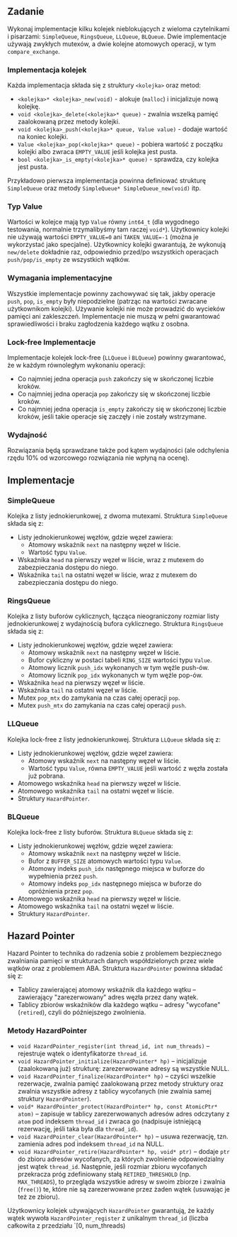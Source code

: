 ## Zadanie

Wykonaj implementacje kilku kolejek nieblokujących z wieloma czytelnikami i pisarzami: `SimpleQueue`, `RingsQueue`, `LLQueue`, `BLQueue`. Dwie implementacje używają zwykłych mutexów, a dwie kolejne atomowych operacji, w tym `compare_exchange`.

### Implementacja kolejek

Każda implementacja składa się z struktury `<kolejka>` oraz metod:

- `<kolejka>* <kolejka>_new(void)` - alokuje (`malloc`) i inicjalizuje nową kolejkę.
- `void <kolejka>_delete(<kolejka>* queue)` - zwalnia wszelką pamięć zaalokowaną przez metody kolejki.
- `void <kolejka>_push(<kolejka>* queue, Value value)` - dodaje wartość na koniec kolejki.
- `Value <kolejka>_pop(<kolejka>* queue)` - pobiera wartość z początku kolejki albo zwraca `EMPTY_VALUE` jeśli kolejka jest pusta.
- `bool <kolejka>_is_empty(<kolejka>* queue)` - sprawdza, czy kolejka jest pusta.

Przykładowo pierwsza implementacja powinna definiować strukturę `SimpleQueue` oraz metody `SimpleQueue* SimpleQueue_new(void)` itp.

### Typ Value

Wartości w kolejce mają typ `Value` równy `int64_t` (dla wygodnego testowania, normalnie trzymalibyśmy tam raczej `void*`). Użytkownicy kolejki nie używają wartości `EMPTY_VALUE=0` ani `TAKEN_VALUE=-1` (można je wykorzystać jako specjalne). Użytkownicy kolejki gwarantują, że wykonują `new/delete` dokładnie raz, odpowiednio przed/po wszystkich operacjach `push/pop/is_empty` ze wszystkich wątków.

### Wymagania implementacyjne

Wszystkie implementacje powinny zachowywać się tak, jakby operacje `push`, `pop`, `is_empty` były niepodzielne (patrząc na wartości zwracane użytkownikom kolejki). Używanie kolejki nie może prowadzić do wycieków pamięci ani zakleszczeń. Implementacje nie muszą w pełni gwarantować sprawiedliwości i braku zagłodzenia każdego wątku z osobna.

### Lock-free Implementacje

Implementacje kolejek lock-free (`LLQueue` i `BLQueue`) powinny gwarantować, że w każdym równoległym wykonaniu operacji:

- Co najmniej jedna operacja `push` zakończy się w skończonej liczbie kroków.
- Co najmniej jedna operacja `pop` zakończy się w skończonej liczbie kroków.
- Co najmniej jedna operacja `is_empty` zakończy się w skończonej liczbie kroków, jeśli takie operacje się zaczęły i nie zostały wstrzymane.

### Wydajność

Rozwiązania będą sprawdzane także pod kątem wydajności (ale odchylenia rzędu 10% od wzorcowego rozwiązania nie wpłyną na ocenę).

## Implementacje

### SimpleQueue

Kolejka z listy jednokierunkowej, z dwoma mutexami. Struktura `SimpleQueue` składa się z:

- Listy jednokierunkowej węzłów, gdzie węzeł zawiera:
  - Atomowy wskaźnik `next` na następny węzeł w liście.
  - Wartość typu `Value`.
- Wskaźnika `head` na pierwszy węzeł w liście, wraz z mutexem do zabezpieczania dostępu do niego.
- Wskaźnika `tail` na ostatni węzeł w liście, wraz z mutexem do zabezpieczania dostępu do niego.

### RingsQueue

Kolejka z listy buforów cyklicznych, łącząca nieograniczony rozmiar listy jednokierunkowej z wydajnością bufora cyklicznego. Struktura `RingsQueue` składa się z:

- Listy jednokierunkowej węzłów, gdzie węzeł zawiera:
  - Atomowy wskaźnik `next` na następny węzeł w liście.
  - Bufor cykliczny w postaci tabeli `RING_SIZE` wartości typu `Value`.
  - Atomowy licznik `push_idx` wykonanych w tym węźle push-ów.
  - Atomowy licznik `pop_idx` wykonanych w tym węźle pop-ów.
- Wskaźnika `head` na pierwszy węzeł w liście.
- Wskaźnika `tail` na ostatni węzeł w liście.
- Mutex `pop_mtx` do zamykania na czas całej operacji `pop`.
- Mutex `push_mtx` do zamykania na czas całej operacji `push`.

### LLQueue

Kolejka lock-free z listy jednokierunkowej. Struktura `LLQueue` składa się z:

- Listy jednokierunkowej węzłów, gdzie węzeł zawiera:
  - Atomowy wskaźnik `next` na następny węzeł w liście.
  - Wartość typu `Value`, równa `EMPTY_VALUE` jeśli wartość z węzła została już pobrana.
- Atomowego wskaźnika `head` na pierwszy węzeł w liście.
- Atomowego wskaźnika `tail` na ostatni węzeł w liście.
- Struktury `HazardPointer`.

### BLQueue

Kolejka lock-free z listy buforów. Struktura `BLQueue` składa się z:

- Listy jednokierunkowej węzłów, gdzie węzeł zawiera:
  - Atomowy wskaźnik `next` na następny węzeł w liście.
  - Bufor z `BUFFER_SIZE` atomowych wartości typu `Value`.
  - Atomowy indeks `push_idx` następnego miejsca w buforze do wypełnienia przez `push`.
  - Atomowy indeks `pop_idx` następnego miejsca w buforze do opróżnienia przez `pop`.
- Atomowego wskaźnika `head` na pierwszy węzeł w liście.
- Atomowego wskaźnika `tail` na ostatni węzeł w liście.
- Struktury `HazardPointer`.

## Hazard Pointer

Hazard Pointer to technika do radzenia sobie z problemem bezpiecznego zwalniania pamięci w strukturach danych współdzielonych przez wiele wątków oraz z problemem ABA. Struktura `HazardPointer` powinna składać się z:

- Tablicy zawierającej atomowy wskaźnik dla każdego wątku – zawierający "zarezerwowany" adres węzła przez dany wątek.
- Tablicy zbiorów wskaźników dla każdego wątku – adresy "wycofane" (`retired`), czyli do późniejszego zwolnienia.

### Metody HazardPointer

- `void HazardPointer_register(int thread_id, int num_threads)` – rejestruje wątek o identyfikatorze `thread_id`.
- `void HazardPointer_initialize(HazardPointer* hp)` – inicjalizuje (zaalokowaną już) strukturę: zarezerwowane adresy są wszystkie NULL.
- `void HazardPointer_finalize(HazardPointer* hp)` – czyści wszelkie rezerwacje, zwalnia pamięć zaalokowaną przez metody struktury oraz zwalnia wszystkie adresy z tablicy wycofanych (nie zwalnia samej struktury `HazardPointer`).
- `void* HazardPointer_protect(HazardPointer* hp, const AtomicPtr* atom)` – zapisuje w tablicy zarezerwowanych adresów adres odczytany z `atom` pod indeksem `thread_id` i zwraca go (nadpisuje istniejącą rezerwację, jeśli taka była dla `thread_id`).
- `void HazardPointer_clear(HazardPointer* hp)` – usuwa rezerwację, tzn. zamienia adres pod indeksem `thread_id` na NULL.
- `void HazardPointer_retire(HazardPointer* hp, void* ptr)` – dodaje `ptr` do zbioru adresów wycofanych, za których zwolnienie odpowiedzialny jest wątek `thread_id`. Następnie, jeśli rozmiar zbioru wycofanych przekracza próg zdefiniowany stałą `RETIRED_THRESHOLD` (np. `MAX_THREADS`), to przegląda wszystkie adresy w swoim zbiorze i zwalnia (`free()`) te, które nie są zarezerwowane przez żaden wątek (usuwając je też ze zbioru).

Użytkownicy kolejek używających `HazardPointer` gwarantują, że każdy wątek wywoła `HazardPointer_register` z unikalnym `thread_id` (liczba całkowita z przedziału `[0, num_threads)
